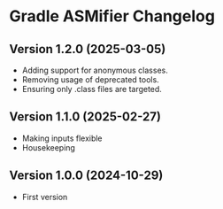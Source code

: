 # Gradle ASMifier Changelog

## Version 1.2.0 (2025-03-05)

- Adding support for anonymous classes.
- Removing usage of deprecated tools.
- Ensuring only .class files are targeted.

## Version 1.1.0 (2025-02-27)

- Making inputs flexible
- Housekeeping

## Version 1.0.0 (2024-10-29)

- First version
